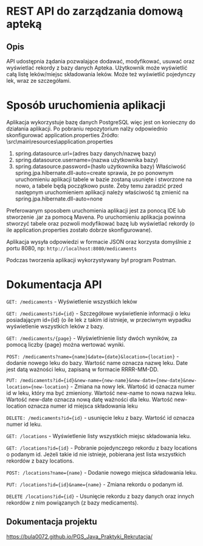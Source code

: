 REST API do zarządzania domową apteką
======
Opis
-----
API udostępnia żądania pozwalające dodawać, modyfikować, usuwać oraz wyświetlać rekordy z bazy danych Apteka.
Użytkownik może wyświetlić całą listę leków/miejsc składowania leków. Może też wyświetlić pojedynczy lek, wraz ze szczegółami.

Sposób uruchomienia aplikacji
=====
Aplikacja wykorzystuje bazę danych PostgreSQL więc jest on konieczny do działania aplikacji.
Po pobraniu repozytorium nalży odpowiednio skonfigurować application.properties
Źródło: \src\main\resources\application.properties
1. spring.datasource.url=(adres bazy danych/nazwę bazy)
2. spring.datasource.username=(nazwa użytkownika bazy)
3. spring.datasource.password=(hasło użytkownika bazy)
Właściwość spring.jpa.hibernate.dll-auto=create sprawia, 
że po ponownym uruchomieniu aplikacji tabele w bazie zostaną usunięte i stworzone na nowo, a tabele będą początkowo puste.
Żeby temu zaradzić przed następnym uruchomieniem aplikacji należy właściwość tą zmienić na
spring.jpa.hibernate.dll-auto=none

Preferowanym sposobem uruchomienia aplikacji jest za ponocą IDE lub stworzenie .jar za pomocą Mavena. 
Po uruchomieniu aplikacja powinna stworzyć tabele oraz pozwoli modyfikować bazę lub wyświetlać rekordy
(o ile application.properties zostało dobrze skonfigurowane).

Aplikacja wysyła odpowiedzi w formacie JSON oraz korzysta domyślnie z portu 8080, np:
`http://localhost:8080/medicaments`


Podczas tworzenia aplikacji wykorzystywany był program Postman.

Dokumentacja API
=====
`GET: /medicaments` - Wyświetlenie wszystkich leków

`GET: /medicaments?id={id}` - Szczegółowe wyświetlenie informacji o leku posiadającym id={id} (o ile
lek z takim id istnieje, w przeciwnym wypadku wyświetlenie wszystkich leków z bazy.

`GET: /medicaments/{page}` - Wyświetlnienie listy dwóch wyników, za pomocą liczby {page} można wertować wyniki.

`POST: /medicaments?name={name}&date={date}&location={location}` - dodanie nowego leku do bazy. 
Wartość name oznacza nazwę leku.
Date jest datą ważności leku, zapisaną w formacie RRRR-MM-DD.

`PUT: /medicaments?id={id}&new-name={new-name}&new-date={new-date}&new-location={new-location}` - Zmiana na nowy lek.
Wartość id oznacza numer id w leku, który ma być zmieniony. 
Wartość new-name to nowa nazwa leku.
Wartość new-date oznacza nową datę ważności dla leku.
Wartość new-location oznacza numer id miejsca składowania leku

`DELETE: /medicaments?id={id}` - usunięcie leku z bazy.
Wartość id oznacza numer id leku.

`GET: /locations` - Wyświetlenie listy wszystkich miejsc składowania leku.

`GET: /locations?id={id}` - Pobranie pojedynczego rekordu z bazy locations o podanym id. Jeżeli takie id nie istnieje, 
pobierana jest lista wszystkich rekordów z bazy locations.

`POST: /locations?name={name}` - Dodanie nowego miejsca składowania leku.

`PUT: /locations?id={id}&name={name}` - Zmiana rekordu o podanym id.

`DELETE /locations?id={id}` - Usunięcie rekordu z bazy danych oraz innych rekordów z nim powiązanych
(z bazy medicaments).

Dokumentacja projektu
-----
https://bula0072.github.io/PGS_Java_Praktyki_Rekrutacja/
